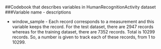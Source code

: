 ##Codebook that describes variables in HumanRecognitionActivity dataset
###Variable name - descriptions
* window_sample - Each record corresponds to a measurement and this variable keeps the record. For the test dataset, there are 2947 records whereas for the training dataset, there are 7352 records. Total is 10299 records. So, a number is given to track each of these records, from 1 to 10299.

